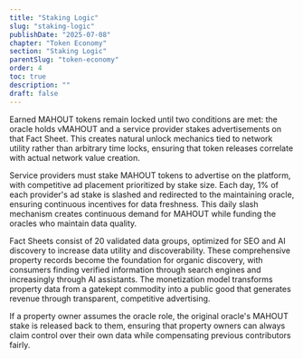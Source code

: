```yaml
---
title: "Staking Logic"
slug: "staking-logic"
publishDate: "2025-07-08"
chapter: "Token Economy"
section: "Staking Logic"
parentSlug: "token-economy"
order: 4
toc: true
description: ""
draft: false
---
```


Earned MAHOUT tokens remain locked until two conditions are met: the oracle holds vMAHOUT and a service provider stakes advertisements on that Fact Sheet. This creates natural unlock mechanics tied to network utility rather than arbitrary time locks, ensuring that token releases correlate with actual network value creation.

Service providers must stake MAHOUT tokens to advertise on the platform, with competitive ad placement prioritized by stake size. Each day, 1% of each provider's ad stake is slashed and redirected to the maintaining oracle, ensuring continuous incentives for data freshness. This daily slash mechanism creates continuous demand for MAHOUT while funding the oracles who maintain data quality.

Fact Sheets consist of 20 validated data groups, optimized for SEO and AI discovery to increase data utility and discoverability. These comprehensive property records become the foundation for organic discovery, with consumers finding verified information through search engines and increasingly through AI assistants. The monetization model transforms property data from a gatekept commodity into a public good that generates revenue through transparent, competitive advertising.

If a property owner assumes the oracle role, the original oracle's MAHOUT stake is released back to them, ensuring that property owners can always claim control over their own data while compensating previous contributors fairly.
